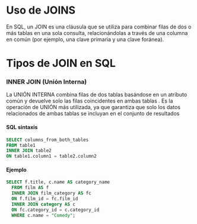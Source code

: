 # Uso de JOINS

En SQL, un JOIN es una cláusula que se utiliza para combinar filas de dos o más tablas en una sola consulta, relacionándolas a través de una columna en común (por ejemplo, una clave primaria y una clave foránea).

# Tipos de JOIN en SQL

### INNER JOIN (Unión Interna)

La UNIÓN INTERNA combina filas de dos tablas basándose en un atributo común y devuelve solo las filas coincidentes en ambas tablas . Es la operación de UNIÓN más utilizada, ya que garantiza que solo los datos relacionados de ambas tablas se incluyan en el conjunto de resultados

#### SQL sintaxis
```sql
SELECT columns_from_both_tables
FROM table1
INNER JOIN table2
ON table1.column1 = table2.column2
```

#### Ejemplo
```sql
SELECT f.title, c.name AS category_name
  FROM film AS f
  INNER JOIN film_category AS fc
  ON f.film_id = fc.film_id
  INNER JOIN category AS c
  ON fc.category_id = c.category_id
  WHERE c.name = "Comedy";
```